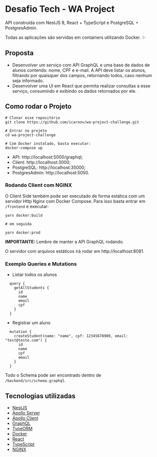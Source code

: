 # Desafio Tech - WA Project

API construída com NestJS 8, React + TypeScript e PostgreSQL + PostgresAdmin.

Todas as aplicações são servidas em containers utilizando Docker. ✨

## Proposta

- Desenvolver um serviço com API GraphQL e uma base de dados de alunos
  contendo: nome, CPF e e-mail. A API deve listar os alunos, filtrando por quaisquer dos campos, retornando todos, caso nenhum seja informado.
- Desenvolver uma UI em React que permita realizar consultas a esse serviço, consumindo e exibindo os dados retornados por ele.

## Como rodar o Projeto

```shell
# Clonar esse repositório
git clone https://github.com/icaroov/wa-project-challenge.git

# Entrar no projeto
cd wa-project-challenge

# Com Docker instalado, basta executar:
docker-compose up
```

- API: http://localhost:5000/graphql;
- Client: http://localhost:3000;
- PostgreSQL: http://localhost:35000;
- PostgresAdmin: http://localhost:5050.

### Rodando Client com NGINX

O Client Side também pode ser executado de forma estática com um servidor Http Nginx com Docker Compose. Para isso basta entrar em `/frontend` e executar:

```shell
yarn docker:build

# em seguida

yarn docker:prod
```

**IMPORTANTE:** Lembre de manter a API GraphQL rodando.

O servidor com arquivos estáticos irá rodar em http://localhost:8081.

### Exemplo Queries e Mutations

- Listar todos os alunos

```
  query {
    getAllStudents {
      id
      name
      email
      cpf
    }
  }
```

- Registrar um aluno

```
  mutation {
    createStudent(name: "name", cpf: 12345678900, email: "test@teste.com") {
      id
      name
      cpf
      email
    }
  }
```

Todo o Schema pode ser encontrado dentro de `/backend/src/schema.graphql`.

## Tecnologias utilizadas

- [NestJS](https://nestjs.com/)
- [Apollo Server](https://www.apollographql.com/docs/apollo-server/)
- [Apollo Client](https://www.apollographql.com/docs/react/)
- [GraphQL](https://graphql.org/)
- [TypeORM](https://typeorm.io/#/)
- [Docker](https://www.docker.com/)
- [React](https://pt-br.reactjs.org/)
- [TypeScript](https://www.typescriptlang.org/)
- [NGINX](https://www.nginx.com/)

